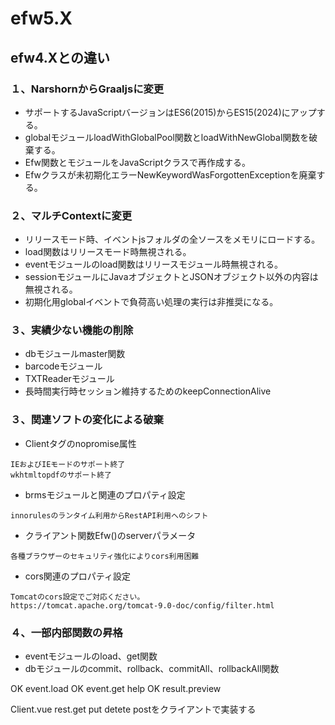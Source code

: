 # efw5.X

## efw4.Xとの違い
### １、NarshornからGraaljsに変更
- サポートするJavaScriptバージョンはES6(2015)からES15(2024)にアップする。
- globalモジュールloadWithGlobalPool関数とloadWithNewGlobal関数を破棄する。
- Efw関数とモジュールをJavaScriptクラスで再作成する。
- Efwクラスが未初期化エラーNewKeywordWasForgottenExceptionを廃棄する。

### ２、マルチContextに変更
- リリースモード時、イベントjsフォルダの全ソースをメモリにロードする。
- load関数はリリースモード時無視される。
- eventモジュールのload関数はリリースモジュール時無視される。
- sessionモジュールにJavaオブジェクトとJSONオブジェクト以外の内容は無視される。
- 初期化用globalイベントで負荷高い処理の実行は非推奨になる。

### ３、実績少ない機能の削除
- dbモジュールmaster関数
- barcodeモジュール
- TXTReaderモジュール
- 長時間実行時セッション維持するためのkeepConnectionAlive

### ３、関連ソフトの変化による破棄
- Clientタグのnopromise属性
```
IEおよびIEモードのサポート終了
wkhtmltopdfのサポート終了
```

- brmsモジュールと関連のプロパティ設定
```
innorulesのランタイム利用からRestAPI利用へのシフト
```
- クライアント関数Efw()のserverパラメータ
```
各種ブラウザーのセキュリティ強化によりcors利用困難
```
- cors関連のプロパティ設定
```
Tomcatのcors設定でご対応ください。
https://tomcat.apache.org/tomcat-9.0-doc/config/filter.html
```

### ４、一部内部関数の昇格
- eventモジュールのload、get関数
- dbモジュールのcommit、rollback、commitAll、rollbackAll関数

OK event.load
OK event.get
help OK result.preview


Client.vue
rest.get put detete postをクライアントで実装する







